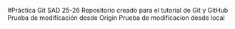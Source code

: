 #Práctica Git SAD 25-26
Repositorio creado para el tutorial de Git y GitHub
Prueba de modificación desde Origin
Prueba de modificacion desde local